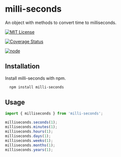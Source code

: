# milli-seconds

An object with methods to convert time to milliseconds.

[![MIT License](https://img.shields.io/badge/License-MIT-green.svg)](https://choosealicense.com/licenses/mit/)

[![Coverage Status](https://coveralls.io/repos/github/bahaa95/milli-seconds/badge.svg?branch=main)](https://coveralls.io/github/bahaa95/milli-seconds?branch=main)

[![node](https://img.shields.io/node/v/ts-httperror?color=green&label=node)](https://nodejs.org/en/download/)

## Installation

Install milli-seconds with npm.

```bash
  npm install milli-seconds
```

## Usage

```typescript
import { milliseconds } from 'milli-seconds';

milliseconds.seconds(1);
milliseconds.minutes(1);
milliseconds.hours(1);
milliseconds.days(1);
milliseconds.weeks(1);
milliseconds.months(1);
milliseconds.years(1);
```
